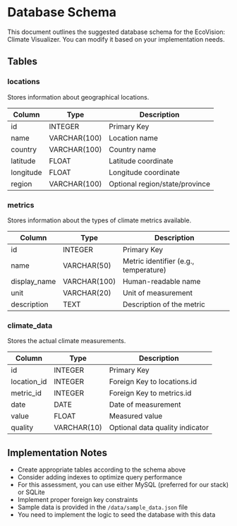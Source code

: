 # Database Schema

This document outlines the suggested database schema for the EcoVision: Climate Visualizer. You can modify it based on your implementation needs.

## Tables

### locations

Stores information about geographical locations.

| Column    | Type         | Description                   |
|-----------|--------------|-------------------------------|
| id        | INTEGER      | Primary Key                   |
| name      | VARCHAR(100) | Location name                 |
| country   | VARCHAR(100) | Country name                  |
| latitude  | FLOAT        | Latitude coordinate           |
| longitude | FLOAT        | Longitude coordinate          |
| region    | VARCHAR(100) | Optional region/state/province|

### metrics

Stores information about the types of climate metrics available.

| Column       | Type         | Description                   |
|--------------|--------------|-------------------------------|
| id           | INTEGER      | Primary Key                   |
| name         | VARCHAR(50)  | Metric identifier (e.g., temperature) |
| display_name | VARCHAR(100) | Human-readable name           |
| unit         | VARCHAR(20)  | Unit of measurement           |
| description  | TEXT         | Description of the metric     |

### climate_data

Stores the actual climate measurements.

| Column      | Type         | Description                   |
|-------------|--------------|-------------------------------|
| id          | INTEGER      | Primary Key                   |
| location_id | INTEGER      | Foreign Key to locations.id   |
| metric_id   | INTEGER      | Foreign Key to metrics.id     |
| date        | DATE         | Date of measurement           |
| value       | FLOAT        | Measured value                |
| quality     | VARCHAR(10)  | Optional data quality indicator |

## Implementation Notes

- Create appropriate tables according to the schema above
- Consider adding indexes to optimize query performance
- For this assessment, you can use either MySQL (preferred for our stack) or SQLite
- Implement proper foreign key constraints
- Sample data is provided in the `/data/sample_data.json` file
- You need to implement the logic to seed the database with this data